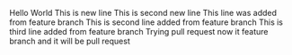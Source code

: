 Hello
World
This is new line
This is second new line
This line was added from feature branch
This is second line added from feature branch
This is third line added from feature branch
Trying pull request now
it feature branch and it will be pull request
